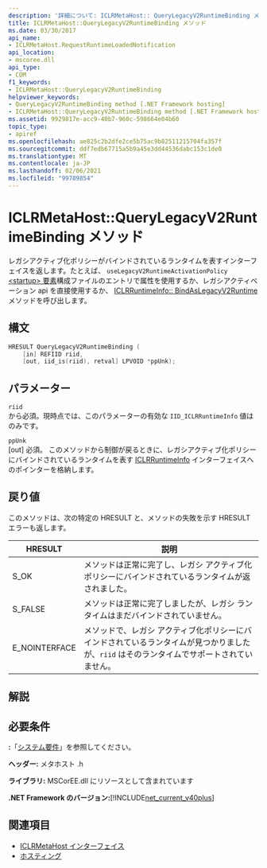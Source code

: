 ```yaml
---
description: '詳細について: ICLRMetaHost:: QueryLegacyV2RuntimeBinding メソッド'
title: ICLRMetaHost::QueryLegacyV2RuntimeBinding メソッド
ms.date: 03/30/2017
api_name:
- ICLRMetaHost.RequestRuntimeLoadedNotification
api_location:
- mscoree.dll
api_type:
- COM
f1_keywords:
- ICLRMetaHost::QueryLegacyV2RuntimeBinding
helpviewer_keywords:
- QueryLegacyV2RuntimeBinding method [.NET Framework hosting]
- ICLRMetaHost::QueryLegacyV2RuntimeBinding method [.NET Framework hosting]
ms.assetid: 9929817e-acc9-40b7-960c-598664e04b60
topic_type:
- apiref
ms.openlocfilehash: ae825c2b2dfe2ce5b75ac9b82511215704fa357f
ms.sourcegitcommit: ddf7edb67715a5b9a45e3dd44536dabc153c1de0
ms.translationtype: MT
ms.contentlocale: ja-JP
ms.lasthandoff: 02/06/2021
ms.locfileid: "99789854"
---
```

# <a name="iclrmetahostquerylegacyv2runtimebinding-method"></a>ICLRMetaHost::QueryLegacyV2RuntimeBinding メソッド

レガシアクティブ化ポリシーがバインドされているランタイムを表すインターフェイスを返します。たとえば、 `useLegacyV2RuntimeActivationPolicy` [ \<startup> 要素](../../configure-apps/file-schema/startup/startup-element.md)構成ファイルのエントリで属性を使用するか、レガシアクティベーション api を直接使用するか、 [ICLRRuntimeInfo:: BindAsLegacyV2Runtime](iclrruntimeinfo-bindaslegacyv2runtime-method.md)メソッドを呼び出します。  
  
## <a name="syntax"></a>構文  
  
```cpp  
HRESULT QueryLegacyV2RuntimeBinding (  
    [in] REFIID riid,  
    [out, iid_is(riid), retval] LPVOID *ppUnk);  
```  
  
## <a name="parameters"></a>パラメーター  

 `riid`  
 から必須。現時点では、このパラメーターの有効な `IID_ICLRRuntimeInfo` 値はのみです。  
  
 `ppUnk`  
 [out] 必須。 このメソッドから制御が戻るときに、レガシアクティブ化ポリシーにバインドされているランタイムを表す [ICLRRuntimeInfo](iclrruntimeinfo-interface.md) インターフェイスへのポインターを格納します。  
  
## <a name="return-value"></a>戻り値  

 このメソッドは、次の特定の HRESULT と、メソッドの失敗を示す HRESULT エラーも返します。  
  
|HRESULT|説明|  
|-------------|-----------------|  
|S_OK|メソッドは正常に完了し、レガシ アクティブ化ポリシーにバインドされているランタイムが返されました。|  
|S_FALSE|メソッドは正常に完了しましたが、レガシ ランタイムはまだバインドされていません。|  
|E_NOINTERFACE|メソッドで、レガシ アクティブ化ポリシーにバインドされているランタイムが見つかりましたが、`riid` はそのランタイムでサポートされていません。|  
  
## <a name="remarks"></a>解説  
  
## <a name="requirements"></a>必要条件  

 **:**「[システム要件](../../get-started/system-requirements.md)」を参照してください。  
  
 **ヘッダー:** メタホスト .h  
  
 **ライブラリ:** MSCorEE.dll にリソースとして含まれています  
  
 **.NET Framework のバージョン:**[!INCLUDE[net_current_v40plus](../../../../includes/net-current-v40plus-md.md)]  
  
## <a name="see-also"></a>関連項目

- [ICLRMetaHost インターフェイス](iclrmetahost-interface.md)
- [ホスティング](index.md)
